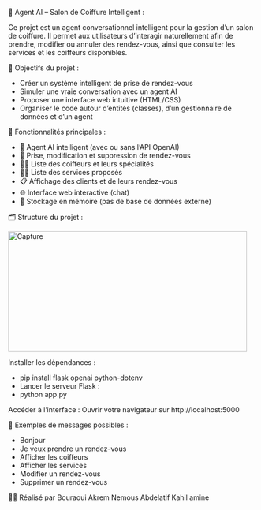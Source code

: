 💈 Agent AI – Salon de Coiffure Intelligent :

Ce projet est un agent conversationnel intelligent pour la gestion d’un salon de coiffure. 
Il permet aux utilisateurs d’interagir naturellement afin de prendre, modifier ou annuler des rendez-vous, ainsi que consulter les services et les coiffeurs disponibles.


🎯 Objectifs du projet :

- Créer un système intelligent de prise de rendez-vous
- Simuler une vraie conversation avec un agent AI
- Proposer une interface web intuitive (HTML/CSS)
- Organiser le code autour d’entités (classes), d’un gestionnaire de données et d’un agent


🧠 Fonctionnalités principales :

- 🤖 Agent AI intelligent (avec ou sans l’API OpenAI)
- 📅 Prise, modification et suppression de rendez-vous
- 💇‍♂️ Liste des coiffeurs et leurs spécialités
- 💆‍♀️ Liste des services proposés
- 📋 Affichage des clients et de leurs rendez-vous
- 🌐 Interface web interactive (chat)
- 📁 Stockage en mémoire (pas de base de données externe)


🗂️ Structure du projet :


<img width="484" height="244" alt="Capture" src="https://github.com/user-attachments/assets/2fb9b85d-9814-4035-8300-ce5f3be4e0ba" />






Installer les dépendances :

- pip install flask openai python-dotenv
- Lancer le serveur Flask :
- python app.py



Accéder à l’interface :
Ouvrir votre navigateur sur http://localhost:5000



💬 Exemples de messages possibles :

- Bonjour
- Je veux prendre un rendez-vous
- Afficher les coiffeurs
- Afficher les services
- Modifier un rendez-vous
- Supprimer un rendez-vous


👨‍🎓 Réalisé par
Bouraoui Akrem
Nemous Abdelatif
Kahil amine





